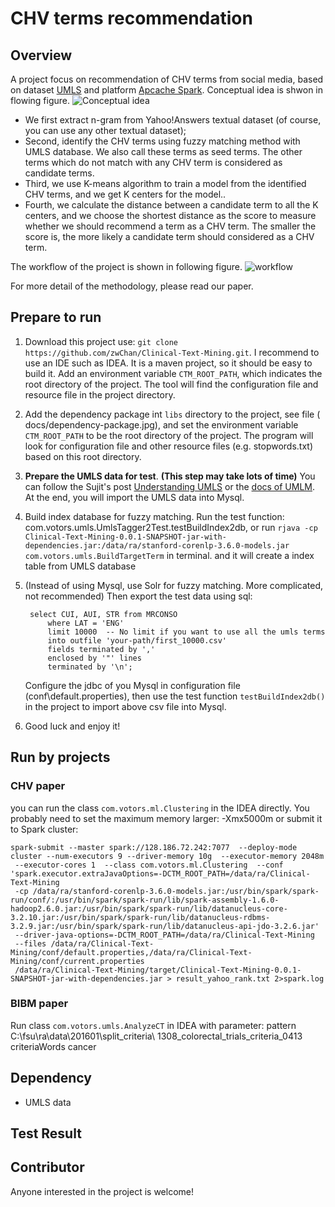 # CHV terms recommendation

## Overview

 A project focus on recommendation of CHV terms from social media, based on dataset [UMLS](https://www.nlm.nih.gov/research/umls/)
   and platform [Apcache Spark](http://spark.apache.org/).
 Conceptual idea is shwon in flowing figure.
 ![Conceptual idea](https://raw.githubusercontent.com/henryhezhe2003/simiTerm/chv-term-recommendation/docs/figurs/conceptual.png)

- We first extract n-gram from Yahoo!Answers textual dataset (of course, you can
 use any other textual dataset);
- Second, identify the CHV terms using fuzzy matching method with UMLS database. We also call these terms as seed terms.
   The other terms which do not match with any CHV term is considered as candidate terms.
- Third, we use K-means algorithm to train a model from the identified CHV terms, and we get K centers for the model..
- Fourth, we calculate the distance between a candidate term to all the K centers, and we choose the shortest distance
  as the score to measure whether we should recommend a term as a CHV term. The smaller the score is, the more likely a candidate
  term should considered as a CHV term.


 The workflow of the project is shown in following figure.
 ![workflow](https://raw.githubusercontent.com/henryhezhe2003/simiTerm/chv-term-recommendation/docs/figurs/work-flow.png)

 For more detail of the methodology, please read our paper.
## Prepare to run
1. Download this project use: `git clone https://github.com/zwChan/Clinical-Text-Mining.git`. I recommend
   to use an IDE such as IDEA.  It is a maven project, so it should be easy to build it.
   Add an environment variable `CTM_ROOT_PATH`, which indicates the root directory of the project. 
   The tool will find the configuration file and resource file in the project directory.
2. Add the dependency package int `libs` directory to the project, see file ( docs/dependency-package.jpg),
   and set the environment variable `CTM_ROOT_PATH` to be the root directory of the project. The program will
   look for configuration file and other resource files (e.g. stopwords.txt) based on this root directory.
3. **Prepare the UMLS data for test**. **(This step may take lots of time)**
   You can follow the Sujit's post [Understanding UMLS](http://sujitpal.blogspot.com/2014/01/understanding-umls.html)
   or the [docs of UMLM](http://www.nlm.nih.gov/research/umls/new_users/online_learning/OVR_001.html).
   At the end, you will import the UMLS data into Mysql.
4. Build index database for fuzzy matching.
   Run the test function: com.votors.umls.UmlsTagger2Test.testBuildIndex2db, or
   run `rjava -cp Clinical-Text-Mining-0.0.1-SNAPSHOT-jar-with-dependencies.jar:/data/ra/stanford-corenlp-3.6.0-models.jar  com.votors.umls.BuildTargetTerm` in terminal.
   and it will create a index table from UMLS database

5. (Instead of using Mysql, use Solr for fuzzy matching. More complicated, not recommended)
   Then export the test data  using sql:
   ```
    select CUI, AUI, STR from MRCONSO
        where LAT = 'ENG'
        limit 10000  -- No limit if you want to use all the umls terms
        into outfile 'your-path/first_10000.csv'
        fields terminated by ','
        enclosed by '"' lines
        terminated by '\n';
   ```
   Configure the jdbc of you Mysql in configuration file (conf\default.properties), then
   use the test function `testBuildIndex2db()` in the project to import above csv file into Mysql.
   
6. Good luck and enjoy it!

## Run by projects
### CHV paper
you can run the class `com.votors.ml.Clustering` in the IDEA directly. You probably need to set the maximum memory larger: -Xmx5000m
or submit it to Spark cluster:
```
spark-submit --master spark://128.186.72.242:7077  --deploy-mode cluster --num-executors 9 --driver-memory 10g  --executor-memory 2048m
 --executor-cores 1  --class com.votors.ml.Clustering  --conf 'spark.executor.extraJavaOptions=-DCTM_ROOT_PATH=/data/ra/Clinical-Text-Mining
 -cp /data/ra/stanford-corenlp-3.6.0-models.jar:/usr/bin/spark/spark-run/conf/:/usr/bin/spark/spark-run/lib/spark-assembly-1.6.0-hadoop2.6.0.jar:/usr/bin/spark/spark-run/lib/datanucleus-core-3.2.10.jar:/usr/bin/spark/spark-run/lib/datanucleus-rdbms-3.2.9.jar:/usr/bin/spark/spark-run/lib/datanucleus-api-jdo-3.2.6.jar'
 --driver-java-options=-DCTM_ROOT_PATH=/data/ra/Clinical-Text-Mining
 --files /data/ra/Clinical-Text-Mining/conf/default.properties,/data/ra/Clinical-Text-Mining/conf/current.properties
 /data/ra/Clinical-Text-Mining/target/Clinical-Text-Mining-0.0.1-SNAPSHOT-jar-with-dependencies.jar > result_yahoo_rank.txt 2>spark.log
```
### BIBM paper
Run class `com.votors.umls.AnalyzeCT` in IDEA with parameter:
pattern C:\fsu\ra\data\201601\split_criteria\ 1308_colorectal_trials_criteria_0413 criteriaWords cancer

## Dependency
 - UMLS data

## Test Result

## Contributor
  Anyone interested in the project is welcome!
